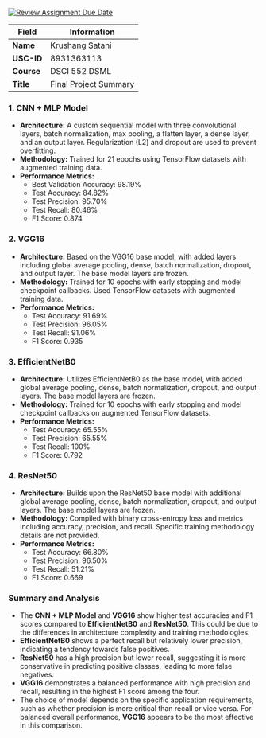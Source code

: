 [![Review Assignment Due Date](https://classroom.github.com/assets/deadline-readme-button-24ddc0f5d75046c5622901739e7c5dd533143b0c8e959d652212380cedb1ea36.svg)](https://classroom.github.com/a/J0DgMjNz)

| **Field**        | **Information**   |
|-------------------|-------------------|
| **Name**          | Krushang Satani   |
| **USC-ID**        | 8931363113        |
| **Course**        | DSCI 552 DSML     |
| **Title**         | Final Project Summary  |


### 1. CNN + MLP Model
- **Architecture:** A custom sequential model with three convolutional layers, batch normalization, max pooling, a flatten layer, a dense layer, and an output layer. Regularization (L2) and dropout are used to prevent overfitting.
- **Methodology:** Trained for 21 epochs using TensorFlow datasets with augmented training data.
- **Performance Metrics:**
  - Best Validation Accuracy: 98.19%
  - Test Accuracy: 84.82%
  - Test Precision: 95.70%
  - Test Recall: 80.46%
  - F1 Score: 0.874
    
### 2. VGG16
- **Architecture:** Based on the VGG16 base model, with added layers including global average pooling, dense, batch normalization, dropout, and output layer. The base model layers are frozen.
- **Methodology:** Trained for 10 epochs with early stopping and model checkpoint callbacks. Used TensorFlow datasets with augmented training data.
- **Performance Metrics:**
  - Test Accuracy: 91.69%
  - Test Precision: 96.05%
  - Test Recall: 91.06%
  - F1 Score: 0.935

### 3. EfficientNetB0
- **Architecture:** Utilizes EfficientNetB0 as the base model, with added global average pooling, dense, batch normalization, dropout, and output layers. The base model layers are frozen.
- **Methodology:** Trained for 10 epochs with early stopping and model checkpoint callbacks on augmented TensorFlow datasets.
- **Performance Metrics:**
  - Test Accuracy: 65.55%
  - Test Precision: 65.55%
  - Test Recall: 100%
  - F1 Score: 0.792

### 4. ResNet50
- **Architecture:** Builds upon the ResNet50 base model with additional global average pooling, dense, batch normalization, dropout, and output layers. The base model layers are frozen.
- **Methodology:** Compiled with binary cross-entropy loss and metrics including accuracy, precision, and recall. Specific training methodology details are not provided.
- **Performance Metrics:**
  - Test Accuracy: 66.80%
  - Test Precision: 96.50%
  - Test Recall: 51.21%
  - F1 Score: 0.669



### Summary and Analysis
- The **CNN + MLP Model** and **VGG16** show higher test accuracies and F1 scores compared to **EfficientNetB0** and **ResNet50**. This could be due to the differences in architecture complexity and training methodologies.
- **EfficientNetB0** shows a perfect recall but relatively lower precision, indicating a tendency towards false positives.
- **ResNet50** has a high precision but lower recall, suggesting it is more conservative in predicting positive classes, leading to more false negatives.
- **VGG16** demonstrates a balanced performance with high precision and recall, resulting in the highest F1 score among the four.
- The choice of model depends on the specific application requirements, such as whether precision is more critical than recall or vice versa. For balanced overall performance, **VGG16** appears to be the most effective in this comparison.
